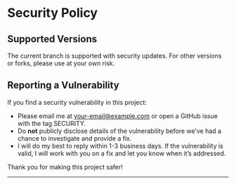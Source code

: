 # Security Policy

## Supported Versions

The current branch is supported with security updates.
For other versions or forks, please use at your own risk.

## Reporting a Vulnerability

If you find a security vulnerability in this project:

- Please email me at your-email@example.com or open a GitHub issue with the tag SECURITY.
- Do **not** publicly disclose details of the vulnerability before we’ve had a chance to investigate and provide a fix.
- I will do my best to reply within 1-3 business days. If the vulnerability is valid, I will work with you on a fix and let you know when it’s addressed.

Thank you for making this project safer!

---
